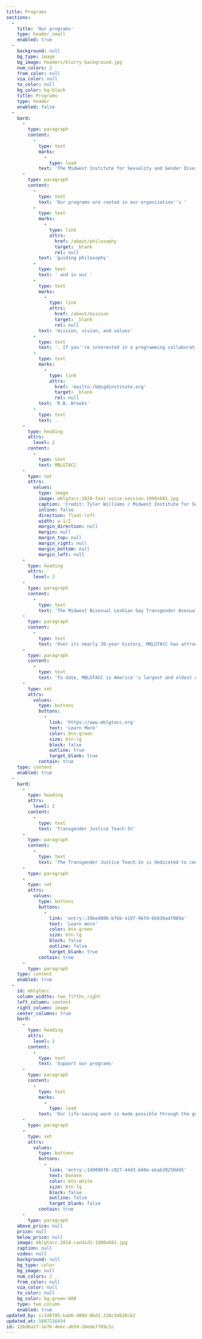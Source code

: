 ```yaml
---
title: Programs
sections:
  -
    title: 'Our programs'
    type: header_small
    enabled: true
  -
    background: null
    bg_type: image
    bg_image: headers/blurry-background.jpg
    num_colors: 2
    from_color: null
    via_color: null
    to_color: null
    bg_color: bg-black
    title: Programs
    type: header
    enabled: false
  -
    bard:
      -
        type: paragraph
        content:
          -
            type: text
            marks:
              -
                type: lead
            text: 'The Midwest Institute for Sexuality and Gender Diversity develops and produces programs that advance knowledge of diverse sexualities and genders, empower queer and trans students to inspire sustainable change, and build community among queer and trans students in the Midwest.'
      -
        type: paragraph
        content:
          -
            type: text
            text: 'Our programs are rooted in our organization''s '
          -
            type: text
            marks:
              -
                type: link
                attrs:
                  href: /about/philosophy
                  target: _blank
                  rel: null
            text: 'guiding philosophy'
          -
            type: text
            text: ' and in our '
          -
            type: text
            marks:
              -
                type: link
                attrs:
                  href: /about/mission
                  target: _blank
                  rel: null
            text: 'mission, vision, and values'
          -
            type: text
            text: '. If you''re interested in a programming collaboration, please contact '
          -
            type: text
            marks:
              -
                type: link
                attrs:
                  href: 'mailto:rb@sgdinstitute.org'
                  target: _blank
                  rel: null
            text: 'R.B. Brooks'
          -
            type: text
            text: .
      -
        type: heading
        attrs:
          level: 2
        content:
          -
            type: text
            text: MBLGTACC
      -
        type: set
        attrs:
          values:
            type: image
            image: mblgtacc-2020-feat-voice-session-1090x681.jpg
            caption: 'Credit: Tyler Williams / Midwest Institute for Sexuality and Gender Diversity'
            inline: false
            direction: float-left
            width: w-1/2
            margin_direction: null
            margin: null
            margin_top: null
            margin_right: null
            margin_bottom: null
            margin_left: null
      -
        type: heading
        attrs:
          level: 3
      -
        type: paragraph
        content:
          -
            type: text
            text: 'The Midwest Bisexual Lesbian Gay Transgender Asexual College Conference (MBLGTACC) is an annual conference held to connect, educate, and empower queer and trans+ college students, faculty, and staff around the Midwest and beyond.Through a mix of workshops, keynotes, entertainment, and social activities, attendees come together to learn and grow through the knowledge and experiences of others. '
      -
        type: paragraph
        content:
          -
            type: text
            text: 'Over its nearly 30-year history, MBLGTACC has attracted advocates and thought leaders including Angela Davis, Robyn Ochs, Janet Mock, Patrisse Cullors, Kate Bornstein, Faisal Alam, and LZ Granderson; and entertainers and artists including Jujubee, Margaret Cho, J Mase III, Chely Wright, and Loren Cameron.'
      -
        type: paragraph
        content:
          -
            type: text
            text: 'To date, MBLGTACC is America''s largest and oldest continuously-held conference for queer and trans+ college students. And it remains proudly student-run.'
      -
        type: set
        attrs:
          values:
            type: buttons
            buttons:
              -
                link: 'https://www.mblgtacc.org'
                text: 'Learn More'
                color: btn-green
                size: btn-lg
                block: false
                outline: true
                target_blank: true
            contain: true
    type: content
    enabled: true
  -
    bard:
      -
        type: heading
        attrs:
          level: 2
        content:
          -
            type: text
            text: 'Transgender Justice Teach-In'
      -
        type: paragraph
        content:
          -
            type: text
            text: 'The Transgender Justice Teach-In is dedicated to centering trans, nonbinary, and intersex knowledge, experiences, and liberation.'
      -
        type: paragraph
      -
        type: set
        attrs:
          values:
            type: buttons
            buttons:
              -
                link: 'entry::39be0806-bfbb-4197-96fd-6b830a4f009a'
                text: 'Learn more'
                color: btn-green
                size: btn-lg
                block: false
                outline: false
                target_blank: true
            contain: true
      -
        type: paragraph
    type: content
    enabled: true
  -
    id: mblgtacc
    column_widths: two_fifths_right
    left_column: content
    right_column: image
    center_columns: true
    bard:
      -
        type: heading
        attrs:
          level: 2
        content:
          -
            type: text
            text: 'Support our programs'
      -
        type: paragraph
        content:
          -
            type: text
            marks:
              -
                type: lead
            text: 'Our life-saving work is made possible through the generous financial support of grassroots donors. We invite you to join us with a monthly or one-time gift. Your donation provides space for queer and trans students to experience the joy of being in community and help remove barriers to accessing queer- and trans-centered spaces.'
      -
        type: paragraph
      -
        type: set
        attrs:
          values:
            type: buttons
            buttons:
              -
                link: 'entry::1d908676-c027-44d3-b60a-ebab30250d45'
                text: Donate
                color: btn-white
                size: btn-lg
                block: false
                outline: false
                target_blank: false
            contain: true
      -
        type: paragraph
    above_price: null
    price: null
    below_price: null
    image: mblgtacc-2018-candid1-1090x681.jpg
    caption: null
    video: null
    background: null
    bg_type: color
    bg_image: null
    num_colors: 2
    from_color: null
    via_color: null
    to_color: null
    bg_color: bg-green-600
    type: two_column
    enabled: true
updated_by: cc1d6f85-bab6-480d-8bd1-226c3d628cb2
updated_at: 1607216454
id: 12bd6a1f-1e76-4eec-ab59-16ede7709c1c
---
```

